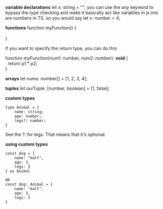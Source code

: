**variable declarations**
let x: string = "";
 you can use the *any* keyword to bypass the type checking and make it basically act like variables in js
ints are numbers in TS. so you would say 
let x: number = 4;

**functions**
function myFunction() {  
    
}

if you want to specify the return type, you can do this

function myFunction(num1: number, num2: number): **void** {  
  return p1 * p2;  
}

**arrays**
let nums: number[] = [1, 2, 3, 4];

**tuples**
let ourTuple: [number, boolean] = [1, false];

**custom types**
```
type Animal = {
	name: string;
	age: number;
	legs?: number;
}
```

See the ?: for legs. That means that it's optional.

**using custom types**
```
const dog = {
	name: "matt",
	age: 3,
	legs: 3
} as Animal

OR
const dog: Animal = {
	name: "matt",
	age: 3,
	legs: 3
} 
```
